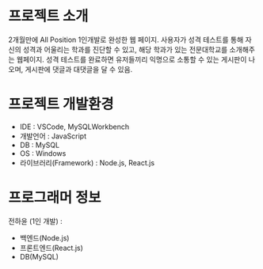 # 프로젝트 소개
2개월만에 All Position 1인개발로 완성한 웹 페이지.
사용자가 성격 테스트를 통해 자신의 성격과 어울리는 학과를 진단할 수 있고, 해당 학과가 있는 전문대학교를 소개해주는 웹페이지.
성격 테스트를 완료하면 유저들끼리 익명으로 소통할 수 있는 게시판이 나오며, 게시판에 댓글과 대댓글을 달 수 있음.

# 프로젝트 개발환경
- IDE : VSCode, MySQLWorkbench
- 개발언어 : JavaScript
- DB : MySQL
- OS : Windows
- 라이브러리(Framework) : Node.js, React.js

# 프로그래머 정보
전하윤 (1인 개발) :
- 백엔드(Node.js)
- 프론트엔드(React.js)
- DB(MySQL)

